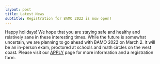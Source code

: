 ```yaml
---
layout: post
title: Latest News
subtitle: Registration for BAMO 2022 is now open!
---
```


Happy holidays! We hope that you are staying safe and healthy and relatively sane in these interesting times. While the future is somewhat uncertain,  we are planning to go ahead with BAMO 2022 on March 2. It will be an in-person exam, proctored at schools and math circles on the west coast. Please visit our
  [APPLY](https://paulzeitz.github.io/apply) page for more information and a registration form.
